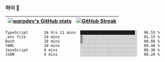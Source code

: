
### 하이 👋
[![warpdev's GitHub stats](https://github-readme-stats.vercel.app/api?username=warpdev&show_icons=true&theme=vue-dark)](#) |[![GitHub Streak](https://github-readme-streak-stats.herokuapp.com/?user=warpdev&theme=dark)](#)
--- | --- |
<!--START_SECTION:waka-->

```text
TypeScript       34 hrs 11 mins  ████████████████████████░   96.53 %
.env file        24 mins         ▒░░░░░░░░░░░░░░░░░░░░░░░░   01.15 %
Bash             18 mins         ▒░░░░░░░░░░░░░░░░░░░░░░░░   00.88 %
YAML             10 mins         ░░░░░░░░░░░░░░░░░░░░░░░░░   00.48 %
JavaScript       8 mins          ░░░░░░░░░░░░░░░░░░░░░░░░░   00.38 %
JSON             4 mins          ░░░░░░░░░░░░░░░░░░░░░░░░░   00.20 %
```

<!--END_SECTION:waka-->

<!--
**warpdev/warpdev** is a ✨ _special_ ✨ repository because its `README.md` (this file) appears on your GitHub profile.

Here are some ideas to get you started:

- 🔭 I’m currently working on ...
- 🌱 I’m currently learning ...
- 👯 I’m looking to collaborate on ...
- 🤔 I’m looking for help with ...
- 💬 Ask me about ...
- 📫 How to reach me: ...
- 😄 Pronouns: ...
- ⚡ Fun fact: ...
-->
